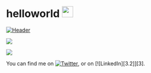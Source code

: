 # helloworld <img src="https://raw.githubusercontent.com/MartinHeinz/MartinHeinz/master/wave.gif" width="30px">
[![Header](https://raw.githubusercontent.com/MartinHeinz/<OWNER>/<OWNER>/readme_header.png "Header")](https://some-url.dev/)

<img align="center" src="https://github-readme-stats.vercel.app/api/<CARD_TYPE>/?username=<dredamonsta1>&theme=<THEME_NAME>" />

![](https://img.shields.io/badge/<WORD_ON_LEFT>-<WORD_ON_RIGHT>-informational?style=flat&logo=<LOGO_NAME>&logoColor=white&color=2bbc8a)

<!-- Actual text -->

You can find me on [![Twitter][1.2]][1], or on [![LinkedIn][3.2]][3].

<!-- Icons -->

[1.2]: http://i.imgur.com/wWzX9uB.png (twitter icon without padding)
[2.2]: https://raw.githubusercontent.com/MartinHeinz/MartinHeinz/master/linkedin-3-16.png (LinkedIn icon without padding)

<!-- Links to your social media accounts -->

[1]: https://twitter.com/dredamonsta1
[2]: https://www.linkedin.com/in/andre-wilkinson/
